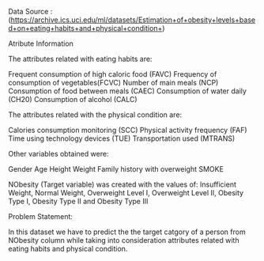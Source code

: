 Data Source : (https://archive.ics.uci.edu/ml/datasets/Estimation+of+obesity+levels+based+on+eating+habits+and+physical+condition+)

Atribute Information

The attributes related with eating habits are:

Frequent consumption of high caloric food (FAVC)
Frequency of consumption of vegetables(FCVC)
Number of main meals (NCP)
Consumption of food between meals (CAEC)
Consumption of water daily (CH20)
Consumption of alcohol (CALC)

The attributes related with the physical condition are:

Calories consumption monitoring (SCC)
Physical activity frequency (FAF)
Time using technology devices (TUE)
Transportation used (MTRANS)

Other variables obtained were:

Gender
Age
Height
Weight
Family history with overweight
SMOKE

NObesity (Target variable) was created with the values of: Insufficient Weight, Normal Weight, Overweight Level I, Overweight Level II, Obesity Type I, Obesity Type II and Obesity Type III

Problem Statement: 

  In this dataset we have to predict the the target catgory of a person from NObesity column while taking into consideration attributes related with eating habits and physical condition.  
